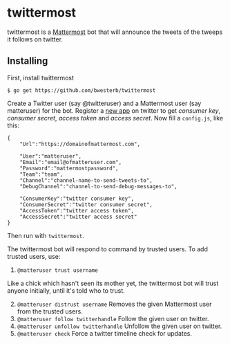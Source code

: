 twittermost
===========

twittermost is a [Mattermost](https://about.mattermost.com) bot
that will announce the tweets of the tweeps it follows on twitter.

Installing
----------

First, install twittermost

    $ go get https://github.com/bwesterb/twittermost

Create a Twitter user (say @twitteruser) and a Mattermost user (say matteruser)
for the bot.  Register a [new app](https://apps.twitter.com) on twitter
to get *consumer key*, *consumer secret*, *access token* and *access secret*.
Now fill a `config.js`, like this:
    
    {
        "Url":"https://domainofmattermost.com",

        "User":"matteruser",
        "Email":"email@ofmatteruser.com",
        "Password":"mattermostpassword",
        "Team":"team",
        "Channel":"channel-name-to-send-tweets-to",
        "DebugChannel":"channel-to-send-debug-messages-to",

        "ConsumerKey":"twitter consumer key",
        "ConsumerSecret":"twitter consumer secret",
        "AccessToken":"twitter access token",
        "AccessSecret":"twitter access secret"
    }

Then run with `twittermost`.

The twittermost bot will respond to command by trusted users.  To add trusted users, use:

1. `@matteruser trust username`

Like a chick which hasn't seen its mother yet, the twittermost bot will trust anyone initially, until it's told who to trust.
 
2. `@matteruser distrust username`
   Removes the given Mattermost user from the trusted users.
3. `@matteruser follow twitterhandle`
   Follow the given user on twitter.
4. `@matteruser unfollow twitterhandle`
   Unfollow the given user on twitter.
5. `@matteruser check`
   Force a twitter timeline check for updates.  
